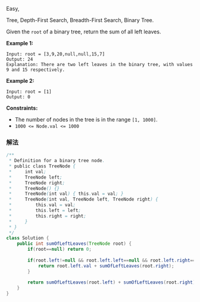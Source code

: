 Easy,  

Tree, Depth-First Search, Breadth-First Search, Binary Tree.

Given the `root` of a binary tree, return the sum of all left leaves.

**Example 1:**

```
Input: root = [3,9,20,null,null,15,7]
Output: 24
Explanation: There are two left leaves in the binary tree, with values 9 and 15 respectively.

```

**Example 2:**

```
Input: root = [1]
Output: 0

```

**Constraints:**

- The number of nodes in the tree is in the range `[1, 1000]`.
- `1000 <= Node.val <= 1000`

### 解法

```java
/**
 * Definition for a binary tree node.
 * public class TreeNode {
 *     int val;
 *     TreeNode left;
 *     TreeNode right;
 *     TreeNode() {}
 *     TreeNode(int val) { this.val = val; }
 *     TreeNode(int val, TreeNode left, TreeNode right) {
 *         this.val = val;
 *         this.left = left;
 *         this.right = right;
 *     }
 * }
 */
class Solution {
    public int sumOfLeftLeaves(TreeNode root) {
        if(root==null) return 0;
        
        if(root.left!=null && root.left.left==null && root.left.right==null){
            return root.left.val + sumOfLeftLeaves(root.right);
        }
        
        return sumOfLeftLeaves(root.left) + sumOfLeftLeaves(root.right);
    }
}
```